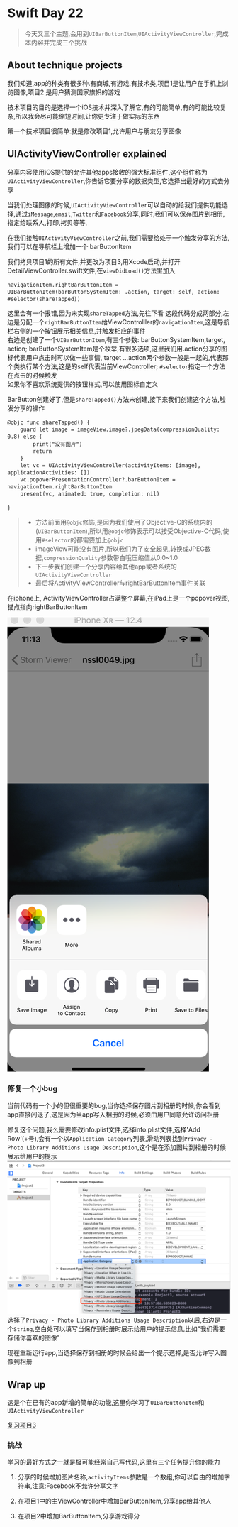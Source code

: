 # Swift Day 22
>今天又三个主题,会用到`UIBarButtonItem`,`UIActivityViewController`,完成本内容并完成三个挑战

## About technique projects
我们知道,app的种类有很多种.有商城,有游戏,有技术类,项目1是让用户在手机上浏览图像,项目2 是用户猜测国家旗帜的游戏

技术项目的目的是选择一个iOS技术并深入了解它,有的可能简单,有的可能比较复杂,所以我会尽可能缩短时间,让你更专注于做实际的东西

第一个技术项目很简单:就是修改项目1,允许用户与朋友分享图像

## UIActivityViewController explained
分享内容使用iOS提供的允许其他apps接收的强大标准组件,这个组件称为`UIActivityViewController`,你告诉它要分享的数据类型,它选择出最好的方式去分享

当我们处理图像的时候,`UIActivityViewController`可以自动的给我们提供功能选择,通过`iMessage`,`email`,`Twitter`和`Facebook`分享,同时,我们可以保存图片到相册,指定给联系人,打印,拷贝等等,

在我们接触`UIActivityViewController`之前,我们需要给处于一个触发分享的方法,我们可以在导航栏上增加一个 barButtonItem

我们拷贝项目1的所有文件,并更改为项目3,用Xcode启动,并打开DetailViewController.swift文件,在`viewDidLoad()`方法里加入

```
navigationItem.rightBarButtonItem = UIBarButtonItem(barButtonSystemItem: .action, target: self, action: #selector(shareTapped))
```
这里会有一个报错,因为未实现`shareTapped`方法,先往下看
这段代码分成两部分,左边是分配一个`rightBarButtonItem`给ViewControlller的`navigationItem`,这是导航栏右侧的一个按钮展示相关信息,并触发相应的事件 		
右边是创建了一个`UIBarButtonItem`,有三个参数: barButtonSystemItem,target, action; barButtonSystemItem是个枚举,有很多选项,这里我们用.action分享的图标代表用户点击时可以做一些事情, target ...action两个参数一般是一起的,代表那个类执行某个方法,这是的self代表当前ViewController;  `#selector`指定一个方法在点击的时候触发		
如果你不喜欢系统提供的按钮样式,可以使用图标自定义

BarButton创建好了,但是`shareTapped()`方法未创建,接下来我们创建这个方法,触发分享的操作

```
@objc func shareTapped() {
    guard let image = imageView.image?.jpegData(compressionQuality: 0.8) else {
        print("没有图片")
        return
    }
    let vc = UIActivityViewController(activityItems: [image], applicationActivities: [])
    vc.popoverPresentationController?.barButtonItem = navigationItem.rightBarButtonItem
    present(vc, animated: true, completion: nil)
    
}
```
> * 方法前面用`@objc`修饰,是因为我们使用了Objective-C的系统内的(`UIBarButtonItem`),所以用`@objc`修饰表示可以接受Objective-C代码,使用`#selector`的都需要加上`@objc`
> * imageView可能没有图片,所以我们为了安全起见,转换成JPEG数据,`compressionQuality`参数带白哦压缩值从0.0~1.0
> * 下一步我们创建一个分享内容给其他app或者系统的`UIActivityViewController`
> * 最后将ActivityViewController与rightBarButtonItem事件关联

在iphone上, ActivityViewController占满整个屏幕,在iPad上是一个popover视图,锚点指向rightBarButtonItem

![演示](images/project3_1.png)

### 修复一个小bug
当前代码有一个小的但很重要的bug,当你选择保存图片到相册的时候,你会看到app直接闪退了,这是因为当app写入相册的时候,必须由用户同意允许访问相册

修复这个问题,我么需要修改info.plist文件,选择info.plist文件,选择'Add Row'(+号),会有一个以`Application Category`列表,滑动列表找到`Privacy - Photo Library Additions Usage Description`,这个是在添加图片到相册的时候展示给用户的提示
![选择提示信息](images/project3_2.png)
选择了`Privacy - Photo Library Additions Usage Description`以后,右边是一个`String`,空白处可以填写当保存到相册时展示给用户的提示信息,比如"我们需要存储你喜欢的图像"

现在重新运行app,当选择保存到相册的时候会给出一个提示选择,是否允许写入图像到相册
## Wrap up

这是个在已有的app新增的简单的功能,这里你学习了`UIBarButtonItem`和`UIActivityViewController`

[复习项目3](https://www.hackingwithswift.com/review/hws/project-3-social-media)

### 挑战
学习的最好方式之一就是极可能经常自己写代码,这里有三个任务提升你的能力

1. 分享的时候增加图片名称,`activityItems`参数是一个数组,你可以自由的增加字符串,注意:Facebook不允许分享文字

2. 在项目1中的主ViewController中增加BarButtonItem,分享app给其他人
3. 在项目2中增加BarButtonItem,分享游戏得分
